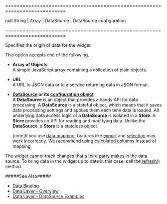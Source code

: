 <!--**
/*-------------------------------------------
    Auto-generated file. Do not modify.
-------------------------------------------

**-->
===========================================================================
<!--default-->null<!--/default-->
<!--type-->String | Array | DataSource | DataSource configuration<!--/type-->
===========================================================================

<!--shortDescription-->
Specifies the origin of data for the widget.
<!--/shortDescription-->

<!--fullDescription-->
This option accepts one of the following.

- **Array of Objects**      
 A simple JavaScript array containing a collection of plain objects.

- **URL**       
 A URL to JSON data or to a service returning data in JSON format.

- **[DataSource](/Documentation/ApiReference/Data_Layer/DataSource/) or its [configuration object](/Documentation/ApiReference/Data_Layer/DataSource/Configuration/)**     
 A **DataSource** is an object that provides a handy API for data processing. A **DataSource** is a stateful object, which means that it saves data processing settings and applies them each time data is loaded. All underlying data access logic of a **DataSource** is isolated in a **Store**. A **Store** provides an API for reading and modifying data. Unlike the **DataSource**, a **Store** is a stateless object.

    [note]If you use [data mapping](/Documentation/ApiReference/Data_Layer/DataSource/Configuration/#map), features like [export]({basewidgetpath}/Configuration/export/) and [selection]({basewidgetpath}/Methods/#getSelectedRowsData) may work incorrectly. We recommend using [calculated columns]({basewidgetpath}/Configuration/columns/#calculateCellValue) instead of mapping.

The widget cannot track changes that a third party makes in the data source. To bring data in the widget up to date in this case, call the [refresh()]({basewidgetpath}/Methods/#refresh) method.

#####See Also#####
- [Data Binding](/Documentation/Guide/Widgets/DataGrid/Data_Binding/)
- [Data Layer - Overview](/Documentation/Guide/Data_Layer/Data_Layer/)
- [Data Layer - DataSource Examples](/Documentation/Guide/Data_Layer/Data_Source_Examples)
<!--/fullDescription-->